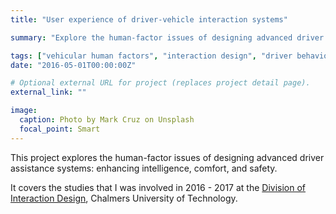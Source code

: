 ```yaml
---
title: "User experience of driver-vehicle interaction systems"

summary: "Explore the human-factor issues of designing advanced driver assistance systems: enhancing intelligence, comfort, and safety."

tags: ["vehicular human factors", "interaction design", "driver behaviours", "data fusion", "advanced driver assistance systems"]
date: "2016-05-01T00:00:00Z"

# Optional external URL for project (replaces project detail page).
external_link: ""

image:
  caption: Photo by Mark Cruz on Unsplash
  focal_point: Smart
---
```

This project explores the human-factor issues of designing advanced driver assistance systems: enhancing intelligence, comfort, and safety.

It covers the studies that I was involved in 2016 - 2017 at the [Division of Interaction Design](https://www.chalmers.se/en/departments/cse/organisation/id/Pages/default.aspx), Chalmers University of Technology.
